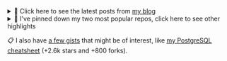 
<details>
  <summary>📝 Click here to see the latest posts from <a href="https://blog.kartones.net/">my blog</a></summary>

<!--START_SECTION:blogposts-->
* [WebP and WebP v2](https:&#x2F;&#x2F;blog.kartones.net&#x2F;post&#x2F;webp-and-webp-v2&#x2F;)
* [Book Review: 97 Things Every Java Programmer Should Know](https:&#x2F;&#x2F;blog.kartones.net&#x2F;post&#x2F;book-review-97-things-every-java-programmer-should-know&#x2F;)
* [Course Review: Java Memory Management (LinkedIn Learning)](https:&#x2F;&#x2F;blog.kartones.net&#x2F;post&#x2F;course-review-java-memory-management-linkedin-learning&#x2F;)
* [Book Review: Rocket Jump](https:&#x2F;&#x2F;blog.kartones.net&#x2F;post&#x2F;book-review-rocket-jump&#x2F;)
* [Book Review: 97 Things Every Programmer Should Know](https:&#x2F;&#x2F;blog.kartones.net&#x2F;post&#x2F;book-review-97-things-every-programmer-should-know&#x2F;)
<!--END_SECTION:blogposts-->

</details>

<details>
<summary>🤖 I've pinned down my two most popular repos, click here to see other highlights</summary>

* [finished-games](https://github.com/Kartones/finished-games): Track your videogames catalog with this Django website
* [pbrr](https://github.com/Kartones/pbrr): Pretty Basic RSS Reader
* [quaddicted-random-map](https://github.com/Kartones/quaddicted-random-map): Quaddicted random map launcher for Quake
* [python](https://github.com/Kartones/python): Assorted repo with experiments, tools, scripts, mini-games...
* [gameboy](https://github.com/Kartones/gameboy): Gameboy development examples and tools

</details>

📋 I also have [a few gists](https://gist.github.com/Kartones?direction=desc&sort=updated) that might be of interest, like [my PostgreSQL cheatsheet](https://gist.github.com/Kartones/dd3ff5ec5ea238d4c546) (+2.6k stars and +800 forks).

<!--
<img src="matrix-effect.svg" width="100%" height="128">
-->

